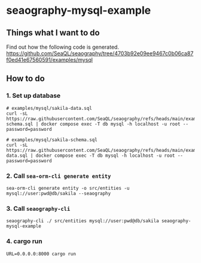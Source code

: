 # seaography-mysql-example

## Things what I want to do

Find out how the following code is generated.
https://github.com/SeaQL/seaography/tree/4703b92e09ee9467c0b06ca87f0ed41e67560591/examples/mysql

## How to do

### 1. Set up database

```
# examples/mysql/sakila-data.sql
curl -sL https://raw.githubusercontent.com/SeaQL/seaography/refs/heads/main/examples/mysql/sakila-schema.sql | docker compose exec -T db mysql -h localhost -u root --password=password

# examples/mysql/sakila-schema.sql
curl -sL https://raw.githubusercontent.com/SeaQL/seaography/refs/heads/main/examples/mysql/sakila-data.sql | docker compose exec -T db mysql -h localhost -u root --password=password
```

### 2. Call `sea-orm-cli generate entity`

```
sea-orm-cli generate entity -o src/entities -u mysql://user:pwd@db/sakila --seaography
```


### 3. Call `seaography-cli`

```
seaography-cli ./ src/entities mysql://user:pwd@db/sakila seaography-mysql-example
```

### 4. cargo run

```
URL=0.0.0.0:8000 cargo run
```
